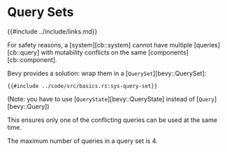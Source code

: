 # Query Sets

{{#include ../include/links.md}}

For safety reasons, a [system][cb::system] cannot have multiple
[queries][cb::query] with mutability conflicts on the same
[components][cb::component].

Bevy provides a solution: wrap them in a [`QuerySet`][bevy::QuerySet]:

```rust,no_run,noplayground
{{#include ../code/src/basics.rs:sys-query-set}}
```

(Note: you have to use [`QueryState`][bevy::QueryState] instead of [`Query`][bevy::Query])

This ensures only one of the conflicting queries can be used at the same time.

The maximum number of queries in a query set is 4.
